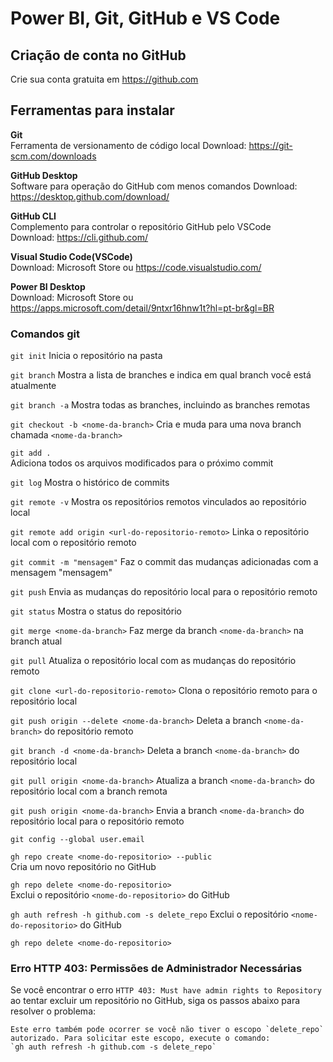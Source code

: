 # Power BI, Git, GitHub e VS Code

## Criação de conta  no GitHub  

Crie sua conta gratuita em https://github.com 

## Ferramentas para instalar

**Git**  
Ferramenta de versionamento de código local
Download: https://git-scm.com/downloads

**GitHub Desktop**  
Software para operação do GitHub com menos comandos
Download: https://desktop.github.com/download/

**GitHub CLI**  
Complemento para controlar o repositório GitHub pelo VSCode  
Download: https://cli.github.com/

**Visual Studio Code(VSCode)**  
Download: Microsoft Store ou https://code.visualstudio.com/  

**Power BI Desktop**  
Download: Microsoft Store ou https://apps.microsoft.com/detail/9ntxr16hnw1t?hl=pt-br&gl=BR  

### Comandos git  
`git init`
Inicia o repositório na pasta  

`git branch`
Mostra a lista de branches e indica em qual branch você está atualmente

`git branch -a`
Mostra todas as branches, incluindo as branches remotas

`git checkout -b <nome-da-branch>`
Cria e muda para uma nova branch chamada `<nome-da-branch>`

`git add .`  
Adiciona todos os arquivos modificados para o próximo commit

`git log`
Mostra o histórico de commits  

`git remote -v`
Mostra os repositórios remotos vinculados ao repositório local

`git remote add origin <url-do-repositorio-remoto>`
Linka o repositório local com o repositório remoto

`git commit -m "mensagem"`
Faz o commit das mudanças adicionadas com a mensagem "mensagem"  

`git push`
Envia as mudanças do repositório local para o repositório remoto

`git status`
Mostra o status do repositório

`git merge <nome-da-branch>`
Faz merge da branch `<nome-da-branch>` na branch atual

`git pull`
Atualiza o repositório local com as mudanças do repositório remoto

`git clone <url-do-repositorio-remoto>`
Clona o repositório remoto para o repositório local

`git push origin --delete <nome-da-branch>`
Deleta a branch `<nome-da-branch>` do repositório remoto

`git branch -d <nome-da-branch>`
Deleta a branch `<nome-da-branch>` do repositório local

`git pull origin <nome-da-branch>`
Atualiza a branch `<nome-da-branch>` do repositório local com a branch remota

`git push origin <nome-da-branch>`
Envia a branch `<nome-da-branch>` do repositório local para o repositório remoto

`git config --global user.email`

`gh repo create <nome-do-repositorio> --public`  
Cria um novo repositório no GitHub  

`gh repo delete <nome-do-repositorio>`  
Exclui o repositório `<nome-do-repositorio>` do GitHub

`gh auth refresh -h github.com -s delete_repo`
Exclui o repositório `<nome-do-repositorio>` do GitHub  

`gh repo delete <nome-do-repositorio>`  

### Erro HTTP 403: Permissões de Administrador Necessárias

Se você encontrar o erro `HTTP 403: Must have admin rights to Repository` ao tentar excluir um repositório no GitHub, siga os passos abaixo para resolver o problema:

    Este erro também pode ocorrer se você não tiver o escopo `delete_repo` autorizado. Para solicitar este escopo, execute o comando:
    `gh auth refresh -h github.com -s delete_repo`  
